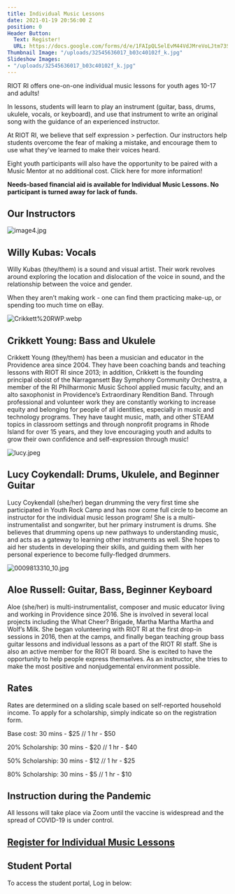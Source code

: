 ```yaml
---
title: Individual Music Lessons
date: 2021-01-19 20:56:00 Z
position: 0
Header Button:
  Text: Register!
  URL: https://docs.google.com/forms/d/e/1FAIpQLSelEvM44VdJMreVoLJtm73SJ4gOcvgiRcolp3KZS32fwGKrkQ/viewform?usp=sf_link
Thumbnail Image: "/uploads/32545636017_b03c40102f_k.jpg"
Slideshow Images:
- "/uploads/32545636017_b03c40102f_k.jpg"
---
```


RIOT RI offers one-on-one individual music lessons for youth ages 10-17 and adults!

In lessons, students will learn to play an instrument (guitar, bass, drums, ukulele, vocals, or keyboard), and use that instrument to write an original song with the guidance of an experienced instructor. 

At RIOT RI, we believe that self expression > perfection. Our instructors help students overcome the fear of making a mistake, and encourage them to use what they've learned to make their voices heard. 

Eight youth participants will also have the opportunity to be paired with a Music Mentor at no additional cost. Click here for more information!

**Needs-based financial aid is available for Individual Music Lessons. No participant is turned away for lack of funds.**


## Our Instructors

![image4.jpg](/uploads/image4.jpg)
## Willy Kubas: Vocals

Willy Kubas (they/them) is a sound and visual artist. Their work revolves around exploring the location and dislocation of the voice in sound, and the relationship between the voice and gender.

When they aren’t making work - one can find them practicing make-up, or spending too much time on eBay.

![Crikkett%20RWP.webp](/uploads/Crikkett%20RWP.webp)
## Crikkett Young: Bass and Ukulele

Crikkett Young (they/them) has been a musician and educator in the Providence area since 2004. They have been coaching bands and teaching lessons with RIOT RI since 2013; in addition, Crikkett is the founding principal oboist of the Narragansett Bay Symphony Community Orchestra, a member of the RI Philharmonic Music School applied music faculty, and an alto saxophonist in Providence’s Extraordinary Rendition Band. Through professional and volunteer work they are constantly working to increase equity and belonging for people of all identities, especially in music and technology programs. They have taught music, math, and other STEAM topics in classroom settings and through nonprofit programs in Rhode Island for over 15 years, and they love encouraging youth and adults to grow their own confidence and self-expression through music!

![lucy.jpeg](/uploads/lucy.jpeg)
## Lucy Coykendall: Drums, Ukulele, and Beginner Guitar

Lucy Coykendall (she/her) began drumming the very first time she participated in Youth Rock Camp and has now come full circle to become an instructor for the individual music lesson program! She is a multi-instrumentalist and songwriter, but her primary instrument is drums. She believes that drumming opens up new pathways to understanding music, and acts as a gateway to learning other instruments as well.  She hopes to aid her students in developing their skills, and guiding them with her personal experience to become fully-fledged drummers.

![0009813310_10.jpg](/uploads/0009813310_10.jpg)
## Aloe Russell: Guitar, Bass, Beginner Keyboard

Aloe (she/her) is multi-instrumentalist, composer and music educator living and working in Providence since 2016. She is involved in several local projects including the What Cheer? Brigade, Martha Martha Martha and Wolf’s Milk. She began volunteering with RIOT RI at the first drop-in sessions in 2016, then at the camps, and finally began teaching group bass guitar lessons and individual lessons as a part of the RIOT RI staff. She is also an active member for the RIOT RI board. She is excited to have the opportunity to help people express themselves. As an instructor, she tries to make the most positive and nonjudgemental environment possible.

## Rates

Rates are determined on a sliding scale based on self-reported household income. To apply for a scholarship, simply indicate so on the registration form. 

Base cost:
30 mins - $25 //
1 hr - $50

20% Scholarship:
30 mins - $20 //
1 hr - $40

50% Scholarship:
30 mins - $12 //
1 hr - $25

80% Scholarship:
30 mins - $5 //
1 hr - $10
				

## Instruction during the Pandemic

All lessons will take place via Zoom until the vaccine is widespread and the spread of COVID-19 is under control.

## [Register for Individual Music Lessons](https://docs.google.com/forms/d/e/1FAIpQLSelEvM44VdJMreVoLJtm73SJ4gOcvgiRcolp3KZS32fwGKrkQ/viewform?usp=sf_link)

## Student Portal

To access the student portal, Log in below:

<script type='text/javascript' src='https://app.mymusicstaff.com/Widget/v2/Login.ashx'></script>
